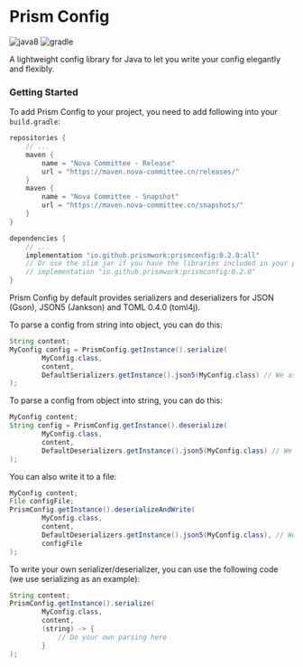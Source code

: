 # Prism Config

![java8](https://cdn.jsdelivr.net/npm/@intergrav/devins-badges@2/assets/cozy/built-with/java8_vector.svg)
![gradle](https://cdn.jsdelivr.net/npm/@intergrav/devins-badges@2/assets/cozy/built-with/gradle_vector.svg)

A lightweight config library for Java to let you write your config elegantly and flexibly.

### Getting Started

To add Prism Config to your project, you need to add following into your `build.gradle`:

```groovy
repositories {
    // ...
    maven {
        name = "Nova Committee - Release"
        url = "https://maven.nova-committee.cn/releases/"
    }
    maven {
        name = "Nova Committee - Snapshot"
        url = "https://maven.nova-committee.cn/snapshots/"
    }
}

dependencies {
    // ...
    implementation "io.github.prismwork:prismconfig:0.2.0:all"
    // Or use the slim jar if you have the libraries included in your project (Gson, Jankson...)
    // implementation "io.github.prismwork:prismconfig:0.2.0"
}
```

Prism Config by default provides serializers and deserializers for JSON (Gson), JSON5 (Jankson) and TOML 0.4.0 (toml4j).

To parse a config from string into object, you can do this:

```java
String content;
MyConfig config = PrismConfig.getInstance().serialize(
        MyConfig.class,
        content,
        DefaultSerializers.getInstance().json5(MyConfig.class) // We assume that your config is written in JSON5
);
```

To parse a config from object into string, you can do this:

```java
MyConfig content;
String config = PrismConfig.getInstance().deserialize(
        MyConfig.class,
        content,
        DefaultDeserializers.getInstance().json5(MyConfig.class) // We assume that your config is written in JSON5
);
```

You can also write it to a file:

```java
MyConfig content;
File configFile;
PrismConfig.getInstance().deserializeAndWrite(
        MyConfig.class,
        content,
        DefaultDeserializers.getInstance().json5(MyConfig.class), // We assume that your config is written in JSON5
        configFile
);
```

To write your own serializer/deserializer, you can use the following code (we use serializing as an example):

```java
String content;
PrismConfig.getInstance().serialize(
        MyConfig.class,
        content,
        (string) -> {
            // Do your own parsing here
        }
);
```
